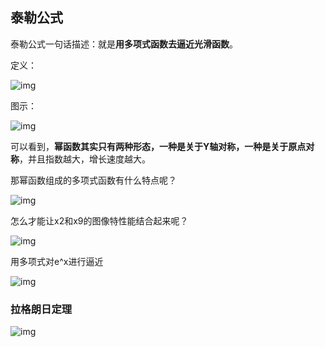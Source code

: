 ## 泰勒公式

泰勒公式一句话描述：就是**用多项式函数去逼近光滑函数**。

定义：

![img](http://img.uwayfly.com/article_mike_20200528131432_cff20c462955.png)


图示：

![img](http://img.uwayfly.com/article_mike_20200528130644_3d738fafd23e.png)


可以看到，**幂函数其实只有两种形态，一种是关于Y轴对称，一种是关于原点对称**，并且指数越大，增长速度越大。

那幂函数组成的多项式函数有什么特点呢？

![img](http://img.uwayfly.com/article_mike_20200528130753_b122c9224ab8.png)

怎么才能让x2和x9的图像特性能结合起来呢？

![img](http://img.uwayfly.com/article_mike_20200528130830_4e1906b51255.png)

用多项式对e^x进行逼近

![img](http://img.uwayfly.com/article_mike_20200528130932_3893608ac867.png)


### 拉格朗日定理

![img](http://img.uwayfly.com/article_mike_20200528131619_100e1427c8cf.png)


